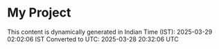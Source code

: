 # My Project

This content is dynamically generated in Indian Time (IST): 2025-03-29 02:02:06 IST
Converted to UTC: 2025-03-28 20:32:06 UTC
